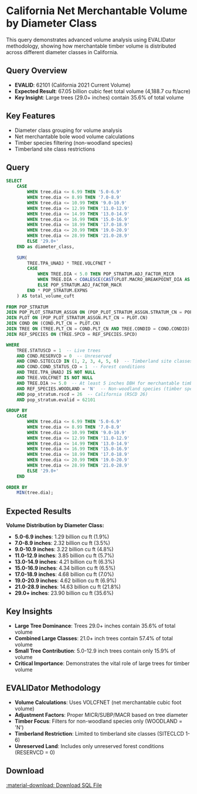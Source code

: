 # California Net Merchantable Volume by Diameter Class

This query demonstrates advanced volume analysis using EVALIDator methodology, showing how merchantable timber volume is distributed across different diameter classes in California.

## Query Overview

- **EVALID**: 62101 (California 2021 Current Volume)
- **Expected Result**: 67.05 billion cubic feet total volume (4,188.7 cu ft/acre)
- **Key Insight**: Large trees (29.0+ inches) contain 35.6% of total volume

## Key Features

- Diameter class grouping for volume analysis
- Net merchantable bole wood volume calculations
- Timber species filtering (non-woodland species)
- Timberland site class restrictions

## Query

```sql
SELECT 
    CASE 
        WHEN tree.dia <= 6.99 THEN '5.0-6.9'
        WHEN tree.dia <= 8.99 THEN '7.0-8.9'
        WHEN tree.dia <= 10.99 THEN '9.0-10.9'
        WHEN tree.dia <= 12.99 THEN '11.0-12.9'
        WHEN tree.dia <= 14.99 THEN '13.0-14.9'
        WHEN tree.dia <= 16.99 THEN '15.0-16.9'
        WHEN tree.dia <= 18.99 THEN '17.0-18.9'
        WHEN tree.dia <= 20.99 THEN '19.0-20.9'
        WHEN tree.dia <= 28.99 THEN '21.0-28.9'
        ELSE '29.0+'
    END as diameter_class,
    
    SUM(
        TREE.TPA_UNADJ * TREE.VOLCFNET * 
        CASE 
            WHEN TREE.DIA < 5.0 THEN POP_STRATUM.ADJ_FACTOR_MICR
            WHEN TREE.DIA < COALESCE(CAST(PLOT.MACRO_BREAKPOINT_DIA AS DOUBLE), 9999.0) THEN POP_STRATUM.ADJ_FACTOR_SUBP
            ELSE POP_STRATUM.ADJ_FACTOR_MACR
        END * POP_STRATUM.EXPNS
    ) AS total_volume_cuft
    
FROM POP_STRATUM 
JOIN POP_PLOT_STRATUM_ASSGN ON (POP_PLOT_STRATUM_ASSGN.STRATUM_CN = POP_STRATUM.CN)
JOIN PLOT ON (POP_PLOT_STRATUM_ASSGN.PLT_CN = PLOT.CN)
JOIN COND ON (COND.PLT_CN = PLOT.CN)
JOIN TREE ON (TREE.PLT_CN = COND.PLT_CN AND TREE.CONDID = COND.CONDID)
JOIN REF_SPECIES ON (TREE.SPCD = REF_SPECIES.SPCD)

WHERE 
    TREE.STATUSCD = 1  -- Live trees
    AND COND.RESERVCD = 0  -- Unreserved
    AND COND.SITECLCD IN (1, 2, 3, 4, 5, 6)  -- Timberland site classes
    AND COND.COND_STATUS_CD = 1  -- Forest conditions
    AND TREE.TPA_UNADJ IS NOT NULL
    AND TREE.VOLCFNET IS NOT NULL
    AND TREE.DIA >= 5.0  -- At least 5 inches DBH for merchantable timber
    AND REF_SPECIES.WOODLAND = 'N'  -- Non-woodland species (timber species)
    AND pop_stratum.rscd = 26  -- California (RSCD 26)
    AND pop_stratum.evalid = 62101
    
GROUP BY 
    CASE 
        WHEN tree.dia <= 6.99 THEN '5.0-6.9'
        WHEN tree.dia <= 8.99 THEN '7.0-8.9'
        WHEN tree.dia <= 10.99 THEN '9.0-10.9'
        WHEN tree.dia <= 12.99 THEN '11.0-12.9'
        WHEN tree.dia <= 14.99 THEN '13.0-14.9'
        WHEN tree.dia <= 16.99 THEN '15.0-16.9'
        WHEN tree.dia <= 18.99 THEN '17.0-18.9'
        WHEN tree.dia <= 20.99 THEN '19.0-20.9'
        WHEN tree.dia <= 28.99 THEN '21.0-28.9'
        ELSE '29.0+'
    END
    
ORDER BY 
    MIN(tree.dia);
```

## Expected Results

**Volume Distribution by Diameter Class:**

- **5.0-6.9 inches**: 1.29 billion cu ft (1.9%)
- **7.0-8.9 inches**: 2.32 billion cu ft (3.5%)
- **9.0-10.9 inches**: 3.22 billion cu ft (4.8%)
- **11.0-12.9 inches**: 3.85 billion cu ft (5.7%)
- **13.0-14.9 inches**: 4.21 billion cu ft (6.3%)
- **15.0-16.9 inches**: 4.34 billion cu ft (6.5%)
- **17.0-18.9 inches**: 4.68 billion cu ft (7.0%)
- **19.0-20.9 inches**: 4.62 billion cu ft (6.9%)
- **21.0-28.9 inches**: 14.63 billion cu ft (21.8%)
- **29.0+ inches**: 23.90 billion cu ft (35.6%)

## Key Insights

- **Large Tree Dominance**: Trees 29.0+ inches contain 35.6% of total volume
- **Combined Large Classes**: 21.0+ inch trees contain 57.4% of total volume
- **Small Tree Contribution**: 5.0-12.9 inch trees contain only 15.9% of volume
- **Critical Importance**: Demonstrates the vital role of large trees for timber volume

## EVALIDator Methodology

- **Volume Calculations**: Uses VOLCFNET (net merchantable cubic foot volume)
- **Adjustment Factors**: Proper MICR/SUBP/MACR based on tree diameter
- **Timber Focus**: Filters for non-woodland species only (WOODLAND = 'N')
- **Timberland Restriction**: Limited to timberland site classes (SITECLCD 1-6)
- **Unreserved Land**: Includes only unreserved forest conditions (RESERVCD = 0)

## Download

<a href="california_volume_by_diameter.sql" download class="md-button md-button--primary">
  :material-download: Download SQL File
</a> 